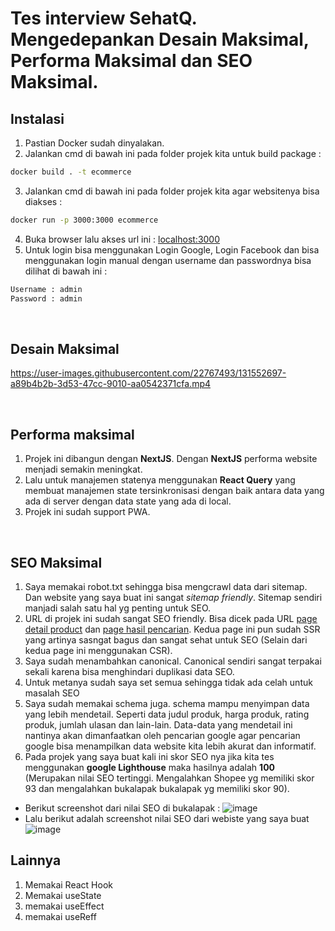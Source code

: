 # Tes interview SehatQ. Mengedepankan Desain Maksimal, Performa Maksimal dan SEO Maksimal.

## Instalasi

1. Pastian Docker sudah dinyalakan.
2. Jalankan cmd di bawah ini pada folder projek kita untuk build package :
```bash
docker build . -t ecommerce
```
3. Jalankan cmd di bawah ini pada folder projek kita agar websitenya bisa diakses :
```bash
docker run -p 3000:3000 ecommerce
```
4. Buka browser lalu akses url ini : [localhost:3000](http://localhost:3000)
5. Untuk login bisa menggunakan Login Google, Login Facebook dan bisa menggunakan login manual dengan username dan passwordnya bisa dilihat di bawah ini :
```bash
Username : admin
Password : admin
```

<br/>


## Desain Maksimal
https://user-images.githubusercontent.com/22767493/131552697-a89b4b2b-3d53-47cc-9010-aa0542371cfa.mp4


<br/>

## Performa maksimal
1. Projek ini dibangun dengan **NextJS**. Dengan **NextJS** performa website menjadi semakin meningkat.
2. Lalu untuk manajemen statenya menggunakan **React Query** yang membuat manajemen state tersinkronisasi dengan baik antara data yang ada di server dengan data state yang ada di local.
3. Projek ini sudah support PWA.

<br/>

## SEO Maksimal
1. Saya memakai robot.txt sehingga bisa mengcrawl data dari sitemap. Dan website yang saya buat ini sangat _sitemap friendly_. Sitemap sendiri manjadi salah satu hal yg penting untuk SEO.
2. URL di projek ini sudah sangat SEO friendly. Bisa dicek pada URL [page detail product](http://localhost:3000/product/nitendo-switch) dan [page hasil pencarian](http://localhost:3000/search/gitar-akustikh). Kedua page ini pun sudah SSR yang artinya sasngat bagus dan sangat sehat untuk SEO (Selain dari kedua page ini menggunakan CSR).
3. Saya sudah menambahkan canonical. Canonical sendiri sangat terpakai sekali karena bisa menghindari duplikasi data SEO.
4. Untuk metanya sudah saya set semua sehingga tidak ada celah untuk masalah SEO
5. Saya sudah memakai schema juga. schema mampu menyimpan data yang lebih mendetail. Seperti data judul produk, harga produk, rating produk, jumlah ulasan dan lain-lain. Data-data yang mendetail ini nantinya akan dimanfaatkan oleh pencarian google agar pencarian google bisa menampilkan data website kita lebih akurat dan informatif.
6. Pada projek yang saya buat kali ini skor SEO nya jika kita tes menggunakan **google Lighthouse** maka hasilnya adalah **100** (Merupakan nilai SEO tertinggi. Mengalahkan Shopee yg memiliki skor 93 dan mengalahkan bukalapak bukalapak yg memiliki skor 90).
- Berikut screenshot dari nilai SEO di bukalapak :
![image](https://user-images.githubusercontent.com/22767493/131561114-343536e9-f1c0-4302-a9cd-640760aa0ec1.png)
- Lalu berikut adalah screenshot nilai SEO dari webiste yang saya buat
![image](https://user-images.githubusercontent.com/22767493/131561253-8c416e2e-2cb0-4c37-8bb4-b1ea942eec89.png)

## Lainnya
1. Memakai React Hook
2. Memakai useState
3. memakai useEffect
4. memakai useReff


